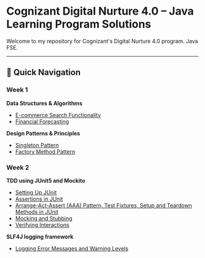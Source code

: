 # Cognizant Digital Nurture 4.0 – Java Learning Program Solutions

Welcome to my repository for Cognizant's Digital Nurture 4.0 program. Java FSE.

---

## 📌 Quick Navigation

###  Week 1

<summary><strong> Data Structures & Algorithms</strong></summary>

-  [E-commerce Search Functionality](./Week1_Data%20structures%20and%20Algorithms/1_Exercise%202%20E-commerce%20Platform%20Search%20Function/code/src/Main.java)
-  [Financial Forecasting](./Week1_Data%20structures%20and%20Algorithms/2_Exercise%207%20Financial%20Forecasting/code/src/Main.java)



<summary><strong> Design Patterns & Principles</strong></summary>

-  [Singleton Pattern](./Week1_Design%20principles%20&%20Patterns/1_Exercise%201%20Implementing%20the%20Singleton%20Pattern/code/src/SingletonPatternExample.java)
-  [Factory Method Pattern](./Week1_Design%20principles%20&%20Patterns/2_Exercise%202%20Implementing%20the%20Factory%20Method%20Pattern/code/src/FactoryMethodPatternExample.java)


###  Week 2

<summary><strong> TDD using JUnit5 and Mockito</strong></summary>

-  [Setting Up JUnit](./Week2_TDD%20using%20JUnit5%20and%20Mockito/1_Exercise%201-%20Setting%20Up%20JUnit/code/src/test/java)
-  [Assertions in JUnit](./Week2_TDD%20using%20JUnit5%20and%20Mockito/2_Exercise%203-%20Assertions%20in%20JUnit/code/src/test/java)
-  [Arrange-Act-Assert (AAA) Pattern, Test Fixtures, Setup and Teardown Methods in JUnit](./Week2_TDD%20using%20JUnit5%20and%20Mockito/3_Exercise%204-%20Arrange-Act-Assert%20(AAA)%20Pattern%2C%20Test%20Fixtures%2C%20Setup%20and%20Teardown%20Methods%20in%20JUnit/code/src/test/java)
-  [Mocking and Stubbing](./Week2_TDD%20using%20JUnit5%20and%20Mockito/4_Exercise%201-%20Mocking%20and%20Stubbing/code/src/main/java/com/dns/fse)
-  [Verifying Interactions](./Week2_TDD%20using%20JUnit5%20and%20Mockito/5_Exercise%202-%20Verifying%20Interactions/code/src/main/java/com/dns/fse)



<summary><strong> SLF4J logging framework</strong></summary>

-  [Logging Error Messages and Warning Levels](./Week2_SLF4J%20logging%20framework/1_Exercise%201-%20Logging%20Error%20Messages%20and%20Warning%20Levels/code/src/main/java/com/jfsd/exam)


